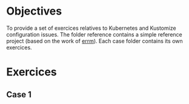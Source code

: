# Objectives
To provide a set of exercices relatives to Kubernetes and Kustomize configuration issues.
The folder reference contains a simple reference project (based on the work of [errm](https://github.com/errm/cheese)).
Each case folder contains its own exercices. 

# Exercices
## Case 1
